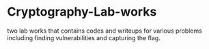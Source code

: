 # Cryptography-Lab-works
two lab works that contains codes and writeups for various problems including finding vulnerabilities and capturing the flag.
